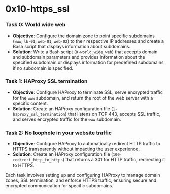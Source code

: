 # 0x10-https_ssl

### Task 0: World wide web
- **Objective**: Configure the domain zone to point specific subdomains (`www`, `lb-01`, `web-01`, `web-02`) to their respective IP addresses and create a Bash script that displays information about subdomains.
- **Solution**: Write a Bash script (`0-world_wide_web`) that accepts domain and subdomain parameters and provides information about the specified subdomain or displays information for predefined subdomains if no subdomain is specified.

### Task 1: HAProxy SSL termination
- **Objective**: Configure HAProxy to terminate SSL, serve encrypted traffic for the `www` subdomain, and return the root of the web server with a specific content.
- **Solution**: Create an HAProxy configuration file (`1-haproxy_ssl_termination`) that listens on TCP 443, accepts SSL traffic, and serves encrypted traffic for the `www` subdomain.

### Task 2: No loophole in your website traffic
- **Objective**: Configure HAProxy to automatically redirect HTTP traffic to HTTPS transparently without impacting the user experience.
- **Solution**: Create an HAProxy configuration file (`100-redirect_http_to_https`) that returns a 301 for HTTP traffic, redirecting it to HTTPS.

Each task involves setting up and configuring HAProxy to manage domain zones, SSL termination, and enforce HTTPS traffic, ensuring secure and encrypted communication for specific subdomains.
